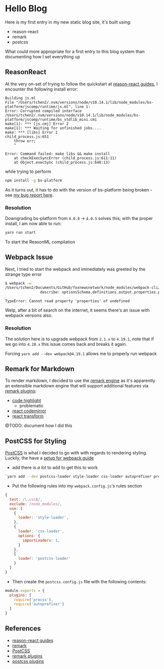 # Hello Blog

Here is my first entry in my new static blog site, it's built using:

- reason-react
- remark
- postcss

What could more appropriate for a first entry to this blog system than documenting how I set everything up

## ReasonReact

At the very on-set of trying to follow the quickstart at [reason-react guides](https://reasonml.github.io/reason-react/), I encounter the following install error:

~~~text
Building js.ml
File "/Users/tchen2/.nvm/versions/node/v10.14.1/lib/node_modules/bs-platform/jscomp/runtime/js.ml", line 1:
Error: Corrupted compiled interface
/Users/tchen2/.nvm/versions/node/v10.14.1/lib/node_modules/bs-platform/jscomp/runtime/bs_stdlib_mini.cmi
make[1]: *** [js.cmj] Error 2
make[1]: *** Waiting for unfinished jobs....
make: *** [libs] Error 2
child_process.js:651
    throw err;
    ^

Error: Command failed: make libs && make install
    at checkExecSyncError (child_process.js:611:11)
    at Object.execSync (child_process.js:648:13)
~~~

while trying to perform

~~~zsh
npm install -g bs-platform
~~~

As it turns out, it has to do with the version of bs-platform being broken - see [my bug report here](https://github.com/BuckleScript/bucklescript/issues/3191).

### Resolution

Downgrading bs-platform from `4.0.8` -> `4.0.5` solves this; with the proper install, I am now able to run:

~~~zsh
yarn run start
~~~

To start the ReasonML compilation


## Webpack Issue

Next, I tried to start the webpack and immediately was greeted by the strange type error 

~~~zsh
$ webpack -w
/Users/tchen2/Documents/GitHub/foxnewsnetwork/node_modules/webpack-cli/bin/config-yargs.js:89
				describe: optionsSchema.definitions.output.properties.path.description,
~~~

~~~text
TypeError: Cannot read property 'properties' of undefined
~~~

Welp, after a bit of search on the internet, it seems there's an issue with webpack versions also.

### Resolution

The solution here is to upgrade webpack from `2.1.x` to `4.19.1`, note that if we go into `4.20.x` this issue comes back and breaks it again.

Forcing `yarn add --dev webpack@4.19.1` allows me to properly run webpack

## Remark for Markdown

To render markdown, I decided to use the [remark engine](https://remark.js.org/) as it's apparently an extensible markdown engine that will support additional features via [remark plugins](https://github.com/remarkjs/remark/blob/master/doc/plugins.md):

- [code highlight](https://github.com/remarkjs/remark-highlight.js)
  - problematic
- [react codemirror](https://github.com/craftzdog/remark-react-codemirror)
- [react transform](https://github.com/mapbox/remark-react)

@TODO: document how I did this

## PostCSS for Styling

[PostCSS](https://postcss.org/) is what I decided to go with with regards to rendering styling. Luckily, the have a [setup for webpack guide](https://github.com/postcss/postcss#webpack)

- add there is *a lot* to add to get this to work
~~~zsh
`yarn add --dev postcss-loader style-loader css-loader autoprefixer precss`
~~~
- Put the following rules into my `webpack.config.js`'s rules section

~~~javascript
{
  test: /\.css$/,
  exclude: /node_modules/,
  use: [
    {
      loader: 'style-loader',
    },
    {
      loader: 'css-loader',
      options: {
        importLoaders: 1,
      }
    },
    {
      loader: 'postcss-loader'
    }
  ]
}
~~~

- Then create the `postcss.config.js` file with the following contents:

~~~javascript
module.exports = {
  plugins: [
    require('precss'),
    require('autoprefixer')
  ]
}
~~~

## References

- [reason-react guides](https://reasonml.github.io/reason-react/)
- [remark](https://remark.js.org/)
- [PostCSS](https://postcss.org/)
- [remark plugins](https://github.com/remarkjs/remark/blob/master/doc/plugins.md)
- [postcss plugins](https://www.postcss.parts/)

